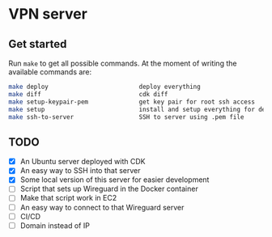 # VPN server

## Get started

Run `make` to get all possible commands. At the moment of writing the available commands are:

```bash
make deploy                         deploy everything
make diff                           cdk diff
make setup-keypair-pem              get key pair for root ssh access
make setup                          install and setup everything for development
make ssh-to-server                  SSH to server using .pem file
```

## TODO

- [x] An Ubuntu server deployed with CDK
- [x] An easy way to SSH into that server
- [x] Some local version of this server for easier development
- [ ] Script that sets up Wireguard in the Docker container
- [ ] Make that script work in EC2
- [ ] An easy way to connect to that Wireguard server
- [ ] CI/CD
- [ ] Domain instead of IP
